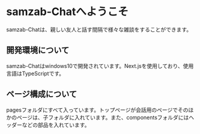 # samzab-Chatへようこそ
samzab-Chatは、親しい友人と話す間隔で様々な雑談をすることができます。

## 開発環境について
samzab-Chatはwindows10で開発されています。Next.jsを使用しており、使用言語はTypeScriptです。

## ページ構成について
pagesフォルダにすべて入っています。トップページが会話用のページでそのほかのページは、子フォルダに入れています。また、componentsフォルダにはヘッダーなどの部品を入れています。